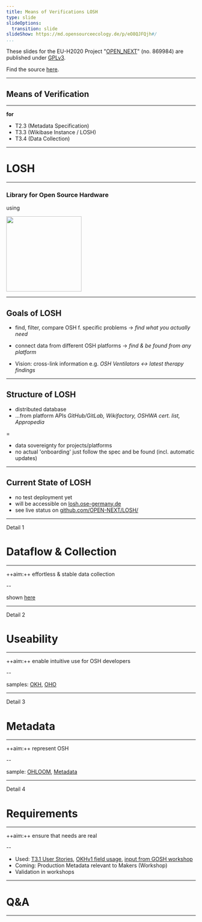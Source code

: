 ```yaml
---
title: Means of Verifications LOSH
type: slide
slideOptions:
  transition: slide
slideShow: https://md.opensourceecology.de/p/eO8QJFQjh#/
...
```


These slides for the EU-H2020 Project "[OPEN_NEXT](https://opennext.eu/)" (no. 869984)
are published under [GPLv3](https://www.gnu.org/licenses/gpl-3.0.en.html).

Find the source [here](https://github.com/OPEN-NEXT/LOSH/blob/master/illustrations/S-Means-of-Verification.md).

---

## Means of Verification
---

**for**

- T2.3 (Metadata Specification)
- T3.3 (Wikibase Instance / LOSH)
- T3.4 (Data Collection)

---

# LOSH
---

### Library for Open Source Hardware

using

<img src="https://upload.wikimedia.org/wikipedia/commons/7/73/Wikibase_logo.svg" style="border: none;background: none;box-shadow:none" height="200">

---

## Goals of LOSH

- <span>find, filter, compare OSH f. specific problems<!-- .element: class="fragment" data-fragment-index="1" --></span>
  <span>→<!-- .element: class="fragment" data-fragment-index="1" --></span> <span>_find what you actually need_<!-- .element: class="fragment" data-fragment-index="1" --></span> 
- <span>connect data from different OSH platforms<!-- .element: class="fragment" data-fragment-index="2" --></span>
  <span>→<!-- .element: class="fragment" data-fragment-index="2" --></span> <span>_find & be found from any platform_<!-- .element: class="fragment" data-fragment-index="2" --></span>

- <span>Vision: cross-link information<!-- .element: class="fragment" data-fragment-index="3" --></span>
  <span>e.g.<!-- .element: class="fragment" data-fragment-index="3" --></span> <span>_OSH Ventilators ↔ latest therapy findings_<!-- .element: class="fragment" data-fragment-index="3" --></span>

---

## Structure of LOSH

- <span>distributed database<!-- .element: class="fragment" data-fragment-index="1" --></span>
- <span>…from platform APIs<!-- .element: class="fragment" data-fragment-index="2" --></span>
  <span>_GitHub/GitLab, Wikifactory, OSHWA cert. list, Appropedia_<!-- .element: class="fragment" data-fragment-index="2" --></span>

=

- <span>data sovereignty for projects/platforms<!-- .element: class="fragment" data-fragment-index="3" --></span>
- <span>no actual 'onboarding'<!-- .element: class="fragment" data-fragment-index="4" --></span>
  <span>just follow the spec and be found<!-- .element: class="fragment" data-fragment-index="4" --></span>
  <span>(incl. automatic updates)<!-- .element: class="fragment" data-fragment-index="4" --></span>

---

## Current State of LOSH

- no test deployment yet
- will be accessible on [losh.ose-germany.de](losh.ose-germany.de)
- see live status on
    [github.com/OPEN-NEXT/LOSH/](https://github.com/OPEN-NEXT/LOSH/)

---

Detail 1

# Dataflow & Collection
---

++aim:++ effortless & stable data collection

--

shown [here](https://github.com/OPEN-NEXT/LOSH/#technical-details)

---

Detail 2

# Useability
---

++aim:++ enable intuitive use for OSH developers

--

samples: [OKH](https://search.openknowhow.org/), [OHO](https://oho.wiki/)

---

Detail 3

# Metadata
---

++aim:++ represent OSH

--

sample: [OHLOOM](https://gitlab.com/OSEGermany/ohloom), [Metadata](https://github.com/OPEN-NEXT/LOSH/blob/master/sample_data/okh-OHLOOM.toml)

---

Detail 4

# Requirements
---

++aim:++ ensure that needs are real

--

- Used: [T3.1 User Stories](https://github.com/OPEN-NEXT/LOSH/blob/master/requirements_sources/user-stories-t3-1.csv), [OKHv1 field usage](https://github.com/OPEN-NEXT/LOSH/blob/master/requirements_sources/okhv1_data-field-usage), [input from GOSH workshop](https://github.com/OPEN-NEXT/LOSH/blob/master/requirements_sources/Wikibase_Qs.md)
- Coming: Production Metadata relevant to Makers (Workshop)
- Validation in workshops

---

# Q&A
---
